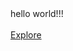 






<html lang="en" data-color-mode="auto" data-light-theme="light" data-dark-theme="dark">
  <head></head>
  <body>
 hello world!!!<br><br>
    

<a class="js-selected-navigation-item Header-link mt-md-n3 mb-md-n3 py-2 py-md-3 mr-0 mr-md-3 border-top border-md-top-0 border-white-fade" data-ga-click="Header, click, Nav menu - item:explore" data-selected-links="/explore /trending /trending/developers /integrations /integrations/feature/code /integrations/feature/collaborate /integrations/feature/ship showcases showcases_search showcases_landing /explore" href="/explore">
      Explore
</a>


  </body>
</html>

